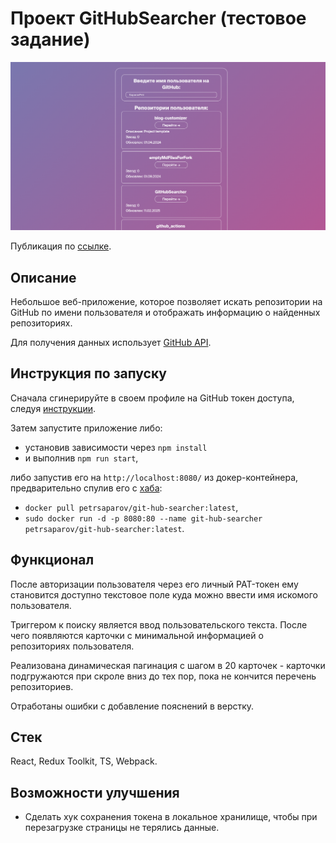 # Проект GitHubSearcher (тестовое задание)

<img src="./snapshot.png" />

Публикация по [ссылке](https://sps-githubsearcher.netlify.app/).

## Описание

Небольшое веб-приложение, которое позволяет искать репозитории на GitHub по имени пользователя и отображать информацию о найденных репозиториях.

Для получения данных использует [GitHub API](https://docs.github.com/en/rest/repos/repos?apiVersion=2022-11-28#list-repositories-for-a-user).

## Инструкция по запуску

Сначала сгинерируйте в своем профиле на GitHub токен доступа, следуя [инструкции](https://docs.github.com/en/authentication/keeping-your-account-and-data-secure/managing-your-personal-access-tokens#creating-a-fine-grained-personal-access-token).

Затем запустите приложение либо:

- установив зависимости через `npm install`
- и выполнив `npm run start`,

либо запустив его на `http://localhost:8080/` из докер-контейнера, предварительно спулив его c [хаба](https://hub.docker.com/):

- `docker pull petrsaparov/git-hub-searcher:latest`,
- `sudo docker run -d -p 8080:80 --name git-hub-searcher petrsaparov/git-hub-searcher:latest`.

## Функционал

После авторизации пользователя через его личный PAT-токен ему становится доступно текстовое поле куда можно ввести имя искомого пользователя.

Триггером к поиску является ввод пользовательского текста.
После чего появляются карточки с минимальной информацией о репозиториях пользователя.

Реализована динамическая пагинация с шагом в 20 карточек - карточки подгружаются при скроле вниз до тех пор, пока не кончится перечень репозиториев.

Отработаны ошибки с добавление пояснений в верстку.

## Стек

React, Redux Toolkit, TS, Webpack.

## Возможности улучшения

- Сделать хук сохранения токена в локальное хранилище, чтобы при перезагрузке страницы не терялись данные.
